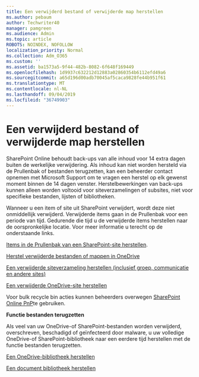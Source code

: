 ```yaml
---
title: Een verwijderd bestand of verwijderde map herstellen
ms.author: pebaum
author: Techwriter40
manager: pamgreen
ms.audience: Admin
ms.topic: article
ROBOTS: NOINDEX, NOFOLLOW
localization_priority: Normal
ms.collection: Adm_O365
ms.custom: ''
ms.assetid: ba1573a5-9f44-482b-8082-6f648f169449
ms.openlocfilehash: 1d9937c632212d12883a02860354b6112efd49a6
ms.sourcegitcommit: a65d196d00adb70045af5caca9828fe44b951f61
ms.translationtype: MT
ms.contentlocale: nl-NL
ms.lasthandoff: 09/04/2019
ms.locfileid: "36749903"
---
```

# <a name="restore-a-deleted-file-or-folder"></a>Een verwijderd bestand of verwijderde map herstellen

SharePoint Online behoudt back-ups van alle inhoud voor 14 extra dagen buiten de werkelijke verwijdering. Als inhoud kan niet worden hersteld via de Prullenbak of bestanden terugzetten, kan een beheerder contact opnemen met Microsoft Support om te vragen een herstel op elk gewenst moment binnen de 14 dagen venster. Herstelbewerkingen van back-ups kunnen alleen worden voltooid voor siteverzamelingen of subsites, niet voor specifieke bestanden, lijsten of bibliotheken.

Wanneer u een item of site uit SharePoint verwijdert, wordt deze niet onmiddellijk verwijderd. Verwijderde items gaan in de Prullenbak voor een periode van tijd. Gedurende die tijd u de verwijderde items herstellen naar de oorspronkelijke locatie. Voor meer informatie u terecht op de onderstaande links.

[Items in de Prullenbak van een SharePoint-site herstellen](https://support.office.com/article/restore-deleted-items-from-the-site-collection-recycle-bin-5fa924ee-16d7-487b-9a0a-021b9062d14b).

[Herstel verwijderde bestanden of mappen in OneDrive](https://support.office.com/article/Restore-deleted-files-or-folders-in-OneDrive-949ada80-0026-4db3-a953-c99083e6a84f)

[Een verwijderde siteverzameling herstellen (inclusief groep, communicatie en andere sites)](https://docs.microsoft.com/sharepoint/restore-deleted-site-collection)

[Een verwijderde OneDrive-site herstellen](https://docs.microsoft.com/onedrive/restore-deleted-onedrive)

Voor bulk recycle bin acties kunnen beheerders overwegen [SharePoint Online PnP](https://docs.microsoft.com/powershell/sharepoint/sharepoint-pnp/sharepoint-pnp-cmdlets?view=sharepoint-ps)te gebruiken.

**Functie bestanden terugzetten**

Als veel van uw OneDrive-of SharePoint-bestanden worden verwijderd, overschreven, beschadigd of geïnfecteerd door malware, u uw volledige OneDrive-of SharePoint-bibliotheek naar een eerdere tijd herstellen met de functie bestanden terugzetten.

[Een OneDrive-bibliotheek herstellen](https://support.office.com/article/restore-your-onedrive-fa231298-759d-41cf-bcd0-25ac53eb8a15)

[Een document bibliotheek herstellen](https://support.office.com/article/restore-a-document-library-317791c3-8bd0-4dfd-8254-3ca90883d39a)

